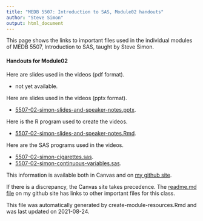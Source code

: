 ```yaml
---
title: "MEDB 5507: Introduction to SAS, Module02 handouts"
author: "Steve Simon"
output: html_document
---
```


<!--This file was first created on 2021-08-24.-->

This page shows the links to important files used in the individual modules of MEDB 5507, Introduction to SAS, taught by Steve Simon. 

#### Handouts for Module02

<!--resources-slides-1-->


Here are slides used in the videos (pdf format).

+   not yet available.

Here are slides used in the videos (pptx format).

+ [5507-02-simon-slides-and-speaker-notes.pptx][slides-and-speaker-notes.pptx].

Here is the R program used to create the videos.

+ [5507-02-simon-slides-and-speaker-notes.Rmd][slides-and-speaker-notes.Rmd].

Here are the SAS programs used in the videos.

+ [5507-02-simon-cigarettes.sas][cigarettes.sas].
+ [5507-02-simon-continuous-variables.sas][continuous-variables.sas].

This information is available both in Canvas and on [my github site][thisf].

If there is a discrepancy, the Canvas site takes precedence. The [readme.md file][mygit] on my github site has links to other important files for this class.

This file was automatically generated by create-module-resources.Rmd and was last updated on 2021-08-24.

<!---my git--->
[thisf]: https://github.com/pmean/introduction-to-sas/blob/master/modules/5507-02-handouts.md
[mygit]: https://github.com/pmean/introduction-to-sas/blob/master/README.md



<!---pdf_v--->
<!---No links for this section--->

<!---ppt_v--->
[slides-and-speaker-notes.pptx]: https://github.com/pmean/introduction-to-sas/blob/master/results/5507-02-simon-slides-and-speaker-notes.pptx

<!---rmd_v--->
[slides-and-speaker-notes.Rmd]: https://github.com/pmean/introduction-to-sas/blob/master/src/5507-02-simon-slides-and-speaker-notes.Rmd

<!---sas_v--->
[cigarettes.sas]: https://github.com/pmean/introduction-to-sas/blob/master/src/5507-02-simon-cigarettes.sas
[continuous-variables.sas]: https://github.com/pmean/introduction-to-sas/blob/master/src/5507-02-simon-continuous-variables.sas


